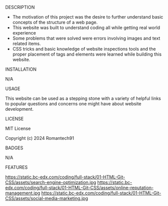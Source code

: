 DESCRIPTION

* The motivation of this project was the desire to further understand basic concepts of the structure of a web page.
* This website was built to understand coding all while getting real world experience
* Some problems that were solved were errors involving images and text related items.
* CSS tricks and basic knowledge of website inspections tools and the proper placement of tags and elements were learned while building this website.

INSTALLATION

N/A

USAGE

This website can be used as a stepping stone with a variety of helpful links to popular questions and concerns one might have about website development.

LICENSE

MIT License

Copyright (c) 2024 Romantech91

BADGES

N/A

FEATURES

https://static.bc-edx.com/coding/full-stack/01-HTML-Git-CSS/assets/search-engine-optimization.jpg
https://static.bc-edx.com/coding/full-stack/01-HTML-Git-CSS/assets/online-reputation-management.jpg
https://static.bc-edx.com/coding/full-stack/01-HTML-Git-CSS/assets/social-media-marketing.jpg


